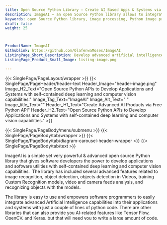 ```yaml
---
title: Open Source Python Library – Create AI Based Apps & Systems via Python
description: ImageAI – an open Source Python library allows to integrate advanced AI capabilities to your apps (self-contained Deep Learning & Computer Vision Capabilities).
keywords: open Source Python library, image processing, Python image processing, Image Prediction Object Detection,  image processing library, Python AI capabilities, Python image API, Transform images in PHP, Image Recognition, Object Detection, Video Detection and Analysis, Custom Recognition Training
draft: false
weight: 25



ProductName: ImageAI
Githublink: https://github.com/OlafenwaMoses/ImageAI
ListingPage_Short_Description: Develop advanced artificial intelligence products and solutions with ease via Python API.
ListingPage_Product_Small_Image: listing-image.png 

---
```


{{< SinglePage/PageLayout/wrapper >}}
{{< SinglePage/PageHeader/header-text
Header_Image="header-image.png"
Image_H2_Text="Open Source Python APIs to Develop Applications and Systems with self-contained deep learning and computer vision capabilities."
Image_Tag_Text="ImageAI"
Image_Alt_Text=" "
Image_title_Text=""
Header_H1_Text="Create Advanced AI Products via Free Python API"
Header_H2_Text="Open Source Python APIs to Develop Applications and Systems with self-contained deep learning and computer vision capabilities." >}}

{{< SinglePage/PageBody/menu/submenu >}}
{{< SinglePage/PageBody/tab/wrapper >}}
{{< SinglePage/PageBody/tab/diagram-carousel-header-wrapper >}}
{{< SinglePage/PageBody/tab/text >}}



<p>ImageAI is a simple yet very powerful & advanced open source Python library that gives software developers the power to develop applications and software utilities with self-contained deep learning and computer vision capabilities.  The library has included several advanced features related to image recognition, object detection, objects detection in Videos, training Custom Recognition models, video and camera feeds analysis, and recognizing objects with the models.</p>
<p>The library is easy to use and empowers software programmers to easily integrate advanced Artificial Intelligence capabilities into their applications and systems with just a couple of lines of python code. There are other libraries that can also provide you AI-related features like Tensor Flow, OpenCV, and Keras, but that will need you to write a large amount of code.  One the other hand with ImageAI a couple of lines of code will be required to achieve it.</p>
<p>The free open source ImageAI library is very popular and has been liked by students, researchers, developers and experts around the world to effortlessly produce advanced artificial intelligence products and solutions with ease</p>

{{< /SinglePage/PageBody/tab/text >}}
{{< SinglePage/PageBody/tab/carousel-links >}}

<li data-target="#diagramcarousel" data-slide-to="0"><a href="#">At a Glance</a></li>
<li data-target="#diagramcarousel" data-slide-to="2"><a href="#">Platform Independence</a></li>
<li data-target="#diagramcarousel" data-slide-to="1"><a class="activetab" href="#">Supported File Formats</a></li>


{{< /SinglePage/PageBody/tab/carousel-links >}}
{{< /SinglePage/PageBody/tab/diagram-carousel-header-wrapper >}}
{{< SinglePage/PageBody/tab/diagram-carousel-body-wrapper >}}

{{< SinglePage/PageBody/tab/diagram-carousel-item >}}
<h3>At A Glance</h3>
<p>An overview of ImageAI features.</p>
<div class="diagram1 d1-poi">
<div class="d1-row">
<div class="d1-col d1-right"><header>Features Overview</header>
<ul>
<li>Image Prediction</li>
<li>Object Detection</li>
<li>Video Object Detection</li>
<li>Video Object Tracking</li>
<li>Video Object Analysis</li>
<li>Custom Model Training</li>
<li>Custom Image Prediction</li>
<li>Custom Object Detection</li>
</ul>
</div>
</div>
<div class="d1-logo" style="border: none;"><header>ImageAI </header><footer><small></small></footer></div>
<!--/logo--></div>
<!--/diagram1-->
{{< /SinglePage/PageBody/tab/diagram-carousel-item >}}

{{< SinglePage/PageBody/tab/diagram-carousel-item >}}
<p>ImageAI  supports popular Image file formats listed below.</p>
<div class="diagram1 d2  d1-poi">
<div class="d1-row">
<div class="d1-col d1-left"><header><i class="fa fa-arrows-v "> </i> Reader</header>
<ul>
<li> <a href="https://docs.fileformat.com/image/jpeg/">JPEG</a>,  <a href="https://docs.fileformat.com/image/png/">PNG</a>, <a href="https://docs.fileformat.com/image/jpg/">JPG</a>, </li>
</ul>
</div>
<!--/left-->
<div class="d1-col d1-right"><header><i class="fa  fa-long-arrow-down"> </i> Writer</header>
<ul>
<li> <a href="https://docs.fileformat.com/image/jpeg/">JPEG</a>,  <a href="https://docs.fileformat.com/image/png/">PNG</a>, <a href="https://docs.fileformat.com/image/jpg/">JPG</a>, </li>
</ul>
</div>
<!--/right--></div>
<!--/row-->
<div class="d1-logo" style="border: none;"><header>ImageAI </header><footer><small></small></footer></div>
<!--/logo--></div>
<!--/diagram2-->
{{< /SinglePage/PageBody/tab/diagram-carousel-item >}}

{{< SinglePage/PageBody/tab/diagram-carousel-item >}}
<h3>Platform Independence</h3>
<p>ImageAI requires Python 3.5.1 and a later version with the following dependencies</p>
<div class="diagram1 d1-poi">
<div class="d1-row">
<div class="d1-col d1-right">
<ul>
<li>Python 3.5.1 & later</li>
<li>Tensorflow 1.4 & later </li>
<li>OpenCV</li>
<li>Keras 2.x</li>
</ul>
<!--/right--></div>
<!--/left-->
<div class="d1-col d1-right"> </div>
<!--/right--></div>
<!--/row-->
<div class="d1-logo" style="border: none;"><header>ImageAI </header><footer><small></small></footer></div>
<!--/logo--></div>
<!--/diagram2 -->
{{< /SinglePage/PageBody/tab/diagram-carousel-item >}}

{{< /SinglePage/PageBody/tab/diagram-carousel-body-wrapper >}}

{{< /SinglePage/PageBody/tab/wrapper >}}
{{< SinglePage/PageBody/features/feature-wrap >}}
{{< SinglePage/PageBody/features/single-feature-content >}}

{{< SinglePage/PageBody/features/text >}}
<h2 class="h2title">Getting Started with <em>ImageAI</em></h2>
<p>It is recommended to install <em>ImageAI via pip,</em> please run the following python installation commands.</p>
{{< /SinglePage/PageBody/features/text >}}

{{< SinglePage/PageBody/features/code >}}
<pre><code class="html">pip3 install imageai --upgrade</code></pre>


{{< /SinglePage/PageBody/features/code >}}
{{< /SinglePage/PageBody/features/single-feature-content >}}
{{< SinglePage/PageBody/features/single-feature-content >}}

{{< SinglePage/PageBody/features/text >}}
<p>Alternately please download the <a href="https://github.com/OlafenwaMoses/ImageAI/archive/master.zip">zip file</a> from the Github repository. Unpack the zip file and include the files in your project.</p>
<h2 class="h2title">Image Prediction via Python APIs</h2>
<p>The open source ImageAI library enables software developers to add Image Prediction capabilities into their own python applications with just a couple of lines of code. The library has included 4 different algorithms and model types to perform image prediction, such as SqueezeNet, ResNet, InceptionV3, and DenseNet. Please do remember that each of these algorithms has separate model files that users need to use depending on the choice of the algorithm. The library also offers prediction speeds for all image prediction tasks such as normal by default, fast, faster, and fastest.</p>

{{< /SinglePage/PageBody/features/text >}}
{{< /SinglePage/PageBody/features/single-feature-content >}}
{{< SinglePage/PageBody/features/single-feature-content >}}

{{< SinglePage/PageBody/features/text >}}
<h2 class="h2title">Image Object Detection to Python Apps</h2>
<p>Object detection is an amazing computer vision technique that gives software developers the ability to identify and locate objects in an image or inside a video. The ImageAI library has included very useful methods to accomplish object detection on images and extract each object from the image. It has provided support for RetinaNet, YOLOv3, and TinyYOLOv3, with options to achieve high performance and real-time processing.</p>
<h2 class="h2title">Video Object Detection via Python</h2>
<p>Same like Object Detection inside images the  ImageAI library has provided very powerful and easy to method for detecting and tracking objects inside videos using python commands.  For smooth video object detection, you need to download the RetinaNet, YOLOv3, or TinyYOLOv3 object detection model. After successful downloading of the object detection model file, please copy the model file to the project folder where .py files will be saved. As video object detection is a very exhaustive task, it is advised to use a computer with an NVIDIA GPU and the GPU version of Tensorflow.</p>
<h2 class="h2title">Use Custom Model Training Facility</h2>
<p>The open source ImageAI library enables software developers to train custom image prediction models with ease.  It allows developers to train their own model on any set of images that corresponds to any type of object. A JSON file will be created by the training procedures which will map the objects types in the image dataset and creates lots of models. After that the job is easy you need to pick the model with the highest accuracy and perform custom image prediction.</p>

{{< /SinglePage/PageBody/features/text >}}
{{< /SinglePage/PageBody/features/single-feature-content >}}

{{< /SinglePage/PageBody/features/feature-wrap >}}
{{< /SinglePage/PageLayout/wrapper >}}